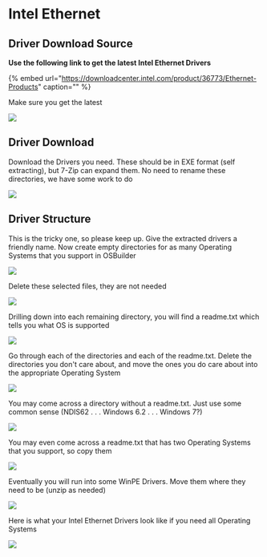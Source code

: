 # Intel Ethernet

## Driver Download Source

**Use the following link to get the latest Intel Ethernet Drivers**

{% embed url="https://downloadcenter.intel.com/product/36773/Ethernet-Products" caption="" %}

Make sure you get the latest

![](../../../.gitbook/assets/image%20%286%29.png)

## Driver Download

Download the Drivers you need. These should be in EXE format \(self extracting\), but 7-Zip can expand them. No need to rename these directories, we have some work to do

![](../../../.gitbook/assets/image%20%287%29.png)

## Driver Structure

This is the tricky one, so please keep up. Give the extracted drivers a friendly name. Now create empty directories for as many Operating Systems that you support in OSBuilder

![](../../../.gitbook/assets/image%20%2854%29.png)

Delete these selected files, they are not needed

![](../../../.gitbook/assets/image%20%2879%29.png)

Drilling down into each remaining directory, you will find a readme.txt which tells you what OS is supported

![](../../../.gitbook/assets/image%20%2883%29.png)

Go through each of the directories and each of the readme.txt. Delete the directories you don't care about, and move the ones you do care about into the appropriate Operating System

![](../../../.gitbook/assets/image%20%2847%29.png)

You may come across a directory without a readme.txt. Just use some common sense \(NDIS62 . . . Windows 6.2 . . . Windows 7?\)

![](../../../.gitbook/assets/image%20%2814%29.png)

You may even come across a readme.txt that has two Operating Systems that you support, so copy them

![](../../../.gitbook/assets/image%20%28155%29.png)

Eventually you will run into some WinPE Drivers. Move them where they need to be \(unzip as needed\)

![](../../../.gitbook/assets/image%20%28137%29.png)

Here is what your Intel Ethernet Drivers look like if you need all Operating Systems

![](../../../.gitbook/assets/image%20%2837%29.png)

